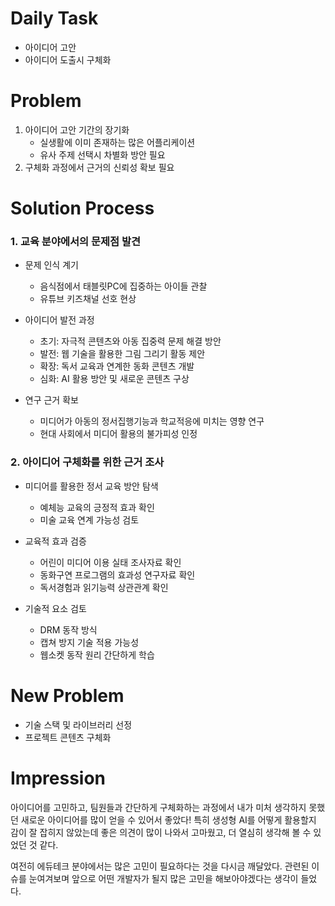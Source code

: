 # Daily Task
- 아이디어 고안
- 아이디어 도출시 구체화

# Problem
1. 아이디어 고안 기간의 장기화
   - 실생활에 이미 존재하는 많은 어플리케이션
   - 유사 주제 선택시 차별화 방안 필요
2. 구체화 과정에서 근거의 신뢰성 확보 필요

# Solution Process

### 1. 교육 분야에서의 문제점 발견
- 문제 인식 계기
  - 음식점에서 태블릿PC에 집중하는 아이들 관찰
  - 유튜브 키즈채널 선호 현상
  
- 아이디어 발전 과정
  - 초기: 자극적 콘텐츠와 아동 집중력 문제 해결 방안
  - 발전: 웹 기술을 활용한 그림 그리기 활동 제안
  - 확장: 독서 교육과 연계한 동화 콘텐츠 개발
  - 심화: AI 활용 방안 및 새로운 콘텐츠 구상

- 연구 근거 확보
  - 미디어가 아동의 정서집행기능과 학교적응에 미치는 영향 연구
  - 현대 사회에서 미디어 활용의 불가피성 인정

### 2. 아이디어 구체화를 위한 근거 조사
- 미디어를 활용한 정서 교육 방안 탐색
  - 예체능 교육의 긍정적 효과 확인
  - 미술 교육 연계 가능성 검토

- 교육적 효과 검증
  - 어린이 미디어 이용 실태 조사자료 확인
  - 동화구연 프로그램의 효과성 연구자료 확인
  - 독서경험과 읽기능력 상관관계 확인

- 기술적 요소 검토
  - DRM 동작 방식
  - 캡쳐 방지 기술 적용 가능성
  - 웹소켓 동작 원리 간단하게 학습

# New Problem
- 기술 스택 및 라이브러리 선정
- 프로젝트 콘텐츠 구체화

# Impression
아이디어를 고민하고, 팀원들과 간단하게 구체화하는 과정에서 내가 미처 생각하지 못했던 새로운 아이디어를 많이 얻을 수 있어서 좋았다! 특히 생성형 AI를 어떻게 활용할지 감이 잘 잡히지 않았는데 좋은 의견이 많이 나와서 고마웠고, 더 열심히 생각해 볼 수 있었던 것 같다.

여전히 에듀테크 분야에서는 많은 고민이 필요하다는 것을 다시금 깨달았다. 관련된 이슈를 눈여겨보며 앞으로 어떤 개발자가 될지 많은 고민을 해보아야겠다는 생각이 들었다.